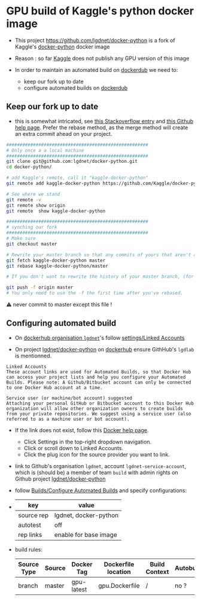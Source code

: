 # GPU build of Kaggle's python docker image

- This project https://github.com/lgdnet/docker-python is a fork of Kaggle's [docker-python](https://github.com/Kaggle/docker-python) docker image

- Reason : so far [Kaggle](www.kaggle.com) does not publish any GPU version of this image
- In order to maintain an automated build on [dockerdub](hub.docker.com) we need to:
  - keep our fork up to date
  - configure automated builds on [dockerdub](hub.docker.com)

## Keep our fork up to date

- this is somewhat intricated, see [this Stackoverflow entry](https://stackoverflow.com/questions/7244321/how-do-i-update-a-github-forked-repository/31836086#31836086) and [this Github help page](https://help.github.com/en/articles/syncing-a-fork).
  Prefer the rebase method, as the merge method will create an extra commit ahead on your project.

```bash
#####################################################
# Only once a a local machine
#####################################################
git clone git@github.com:lgdnet/docker-python.git
cd docker-python/

# add Kaggle's remote, call it "kaggle-docker-python"
git remote add kaggle-docker-python https://github.com/Kaggle/docker-python.git

# See where we stand
git remote -v
git remote show origin
git remote  show kaggle-docker-python

#####################################################
# synching our fork
#####################################################
# Make sure
git checkout master

# Rewrite your master branch so that any commits of yours that aren't already in upstream/master are replayed on top of that other branch:
git fetch kaggle-docker-python master
git rebase kaggle-docker-python/master

# If you don't want to rewrite the history of your master branch, (for example because other people may have cloned it) then you should replace the last command with git merge upstream/master. However, for making further pull requests that are as clean as possible, it's probably better to rebase.

git push -f origin master
# You only need to use the -f the first time after you've rebased.
```

:warning: never commit to master except this file !

## Configuring automated build

- On [dockerhub organisation `lgdnet`](https://cloud.docker.com/u/lgdnet/settings)'s follow [settings/Linked Accounts]()

- On project [lgdnet/docker-python](https://cloud.docker.com/u/lgdnet/repository/docker/lgdnet/kaggle-python) on [dockerhub](https://hub.docker.com/?namespace=lgdnet) ensure GithHub's `lgdlab` is mentionned.

```text
Linked Accounts
These account links are used for Automated Builds, so that Docker Hub can access your project lists and help you configure your Automated Builds. Please note: A Github/Bitbucket account can only be connected to one Docker Hub account at a time.

Service user (or machine/bot account) suggested
Attaching your personal GitHub or Bitbucket account to this Docker Hub organization will allow other organization owners to create builds from your private repositories. We suggest using a service user (also referred to as a machine user or bot account).
```

- If the link does not exist, follow this [Docker help page](https://docs.docker.com/docker-hub/builds/link-source/).
  - Click Settings in the top-right dropdown navigation.
  - Click or scroll down to Linked Accounts.
  - Click the plug icon for the source provider you want to link.
- link to Github's organisation `lgdnet`, account `lgdnet-service-account`, which is (should be) a member of team `build` with admin rights on Github project [lgdnet/docker-python](https://github.com/lgdnet/docker-python)

- follow [Builds/Configure Automated Builds](https://cloud.docker.com/u/lgdnet/repository/docker/lgdnet/kaggle-python/builds/edit) and specify configurations:

- | key        | value                 |
  | ---------- | --------------------- |
  | source rep | lgdnet, docker-python |
  | autotest   | off                   |
  | rep links  | enable for base image |

- build rules:

  | Source Type | Source | Docker Tag | Dockerfile location | Build Context | Autobuild | Build Caching |
  | ----------- | ------ | ---------- | ------------------- | ------------- | --------- | ------------- |
  | branch      | master | gpu-latest | gpu.Dockerfile      | /             | no ?      | yes ?         |
